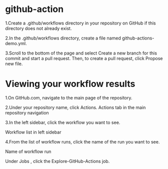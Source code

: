 # github-action

1.Create a .github/workflows directory in your repository on GitHub if this directory does not already exist.

2.In the .github/workflows directory, create a file named github-actions-demo.yml.

3.Scroll to the bottom of the page and select Create a new branch for this commit and start a pull request. Then, to create a pull request, click Propose new file.

# Viewing your workflow results
1.On GitHub.com, navigate to the main page of the repository.

2.Under your repository name, click  Actions.
Actions tab in the main repository navigation

3.In the left sidebar, click the workflow you want to see.

Workflow list in left sidebar

4.From the list of workflow runs, click the name of the run you want to see.

Name of workflow run

Under Jobs , click the Explore-GitHub-Actions job.


